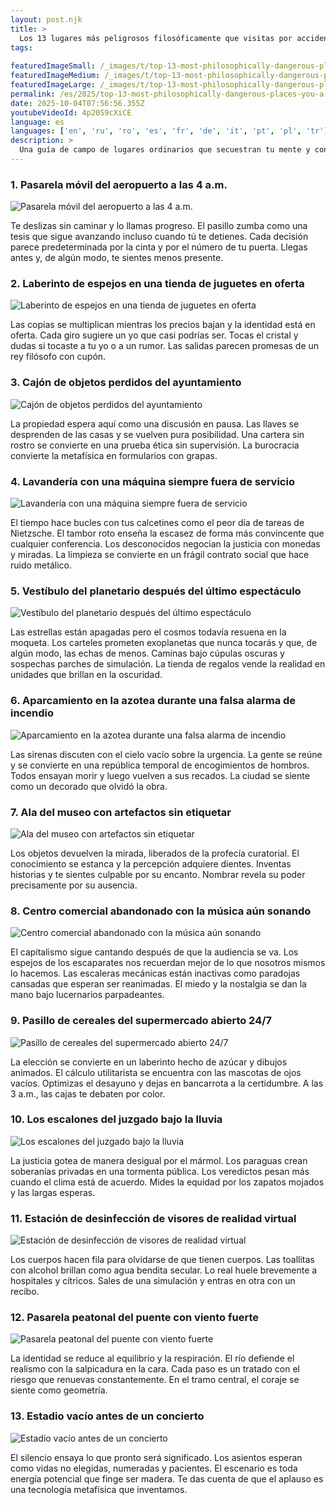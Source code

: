 ```yaml
---
layout: post.njk
title: >
  Los 13 lugares más peligrosos filosóficamente que visitas por accidente
tags:
  
featuredImageSmall: /_images/t/top-13-most-philosophically-dangerous-places-you-a-cover-es-small.webp
featuredImageMedium: /_images/t/top-13-most-philosophically-dangerous-places-you-a-cover-es-medium.webp
featuredImageLarge: /_images/t/top-13-most-philosophically-dangerous-places-you-a-cover-es-large.webp
permalink: /es/2025/top-13-most-philosophically-dangerous-places-you-a.html
date: 2025-10-04T07:56:56.355Z
youtubeVideoId: 4p20S9cXiCE
language: es
languages: ['en', 'ru', 'ro', 'es', 'fr', 'de', 'it', 'pt', 'pl', 'tr']
description: >
  Una guía de campo de lugares ordinarios que secuestran tu mente y contrabandean metafísica. Cada sitio inclina tu intuición y hace que la vida diaria se sienta simulada. Se rumorea que causan epifanías, vértigo leve y discusiones contigo mismo. Úsala con curiosidad y ten un plan de respaldo para tus creencias.
---
```


### 1. Pasarela móvil del aeropuerto a las 4 a.m.

![Pasarela móvil del aeropuerto a las 4 a.m.](/_images/a/a253d36c593eb22d656a9cddd4d1387d-medium.webp)

Te deslizas sin caminar y lo llamas progreso. El pasillo zumba como una tesis que sigue avanzando incluso cuando tú te detienes. Cada decisión parece predeterminada por la cinta y por el número de tu puerta. Llegas antes y, de algún modo, te sientes menos presente.

### 2. Laberinto de espejos en una tienda de juguetes en oferta

![Laberinto de espejos en una tienda de juguetes en oferta](/_images/3/38b14972c193bcd13acc7b4cb8e8b69f-medium.webp)

Las copias se multiplican mientras los precios bajan y la identidad está en oferta. Cada giro sugiere un yo que casi podrías ser. Tocas el cristal y dudas si tocaste a tu yo o a un rumor. Las salidas parecen promesas de un rey filósofo con cupón.

### 3. Cajón de objetos perdidos del ayuntamiento

![Cajón de objetos perdidos del ayuntamiento](/_images/4/44e8c6f75b6befe614833a67e686e019-medium.webp)

La propiedad espera aquí como una discusión en pausa. Las llaves se desprenden de las casas y se vuelven pura posibilidad. Una cartera sin rostro se convierte en una prueba ética sin supervisión. La burocracia convierte la metafísica en formularios con grapas.

### 4. Lavandería con una máquina siempre fuera de servicio

![Lavandería con una máquina siempre fuera de servicio](/_images/8/88a908cdbc8336c02f4a35ca5396ecac-medium.webp)

El tiempo hace bucles con tus calcetines como el peor día de tareas de Nietzsche. El tambor roto enseña la escasez de forma más convincente que cualquier conferencia. Los desconocidos negocian la justicia con monedas y miradas. La limpieza se convierte en un frágil contrato social que hace ruido metálico.

### 5. Vestíbulo del planetario después del último espectáculo

![Vestíbulo del planetario después del último espectáculo](/_images/4/489febf086d5b86be68413e07b9b370f-medium.webp)

Las estrellas están apagadas pero el cosmos todavía resuena en la moqueta. Los carteles prometen exoplanetas que nunca tocarás y que, de algún modo, las echas de menos. Caminas bajo cúpulas oscuras y sospechas parches de simulación. La tienda de regalos vende la realidad en unidades que brillan en la oscuridad.

### 6. Aparcamiento en la azotea durante una falsa alarma de incendio

![Aparcamiento en la azotea durante una falsa alarma de incendio](/_images/1/1f267cd1de6310d151cb9cfec1579713-medium.webp)

Las sirenas discuten con el cielo vacío sobre la urgencia. La gente se reúne y se convierte en una república temporal de encogimientos de hombros. Todos ensayan morir y luego vuelven a sus recados. La ciudad se siente como un decorado que olvidó la obra.

### 7. Ala del museo con artefactos sin etiquetar

![Ala del museo con artefactos sin etiquetar](/_images/4/48104f15aba53297c5185f0025bffaaf-medium.webp)

Los objetos devuelven la mirada, liberados de la profecía curatorial. El conocimiento se estanca y la percepción adquiere dientes. Inventas historias y te sientes culpable por su encanto. Nombrar revela su poder precisamente por su ausencia.

### 8. Centro comercial abandonado con la música aún sonando

![Centro comercial abandonado con la música aún sonando](/_images/5/5d6e594e9bf5db319c9036431e5242fc-medium.webp)

El capitalismo sigue cantando después de que la audiencia se va. Los espejos de los escaparates nos recuerdan mejor de lo que nosotros mismos lo hacemos. Las escaleras mecánicas están inactivas como paradojas cansadas que esperan ser reanimadas. El miedo y la nostalgia se dan la mano bajo lucernarios parpadeantes.

### 9. Pasillo de cereales del supermercado abierto 24/7

![Pasillo de cereales del supermercado abierto 24/7](/_images/3/37c1152526f0872aa65ba33641b8f583-medium.webp)

La elección se convierte en un laberinto hecho de azúcar y dibujos animados. El cálculo utilitarista se encuentra con las mascotas de ojos vacíos. Optimizas el desayuno y dejas en bancarrota a la certidumbre. A las 3 a.m., las cajas te debaten por color.

### 10. Los escalones del juzgado bajo la lluvia

![Los escalones del juzgado bajo la lluvia](/_images/6/6e84fca83b69cac661521fb9822aa7c2-medium.webp)

La justicia gotea de manera desigual por el mármol. Los paraguas crean soberanías privadas en una tormenta pública. Los veredictos pesan más cuando el clima está de acuerdo. Mides la equidad por los zapatos mojados y las largas esperas.

### 11. Estación de desinfección de visores de realidad virtual

![Estación de desinfección de visores de realidad virtual](/_images/e/ea87c906810ba1a083ad080bdba2eea4-medium.webp)

Los cuerpos hacen fila para olvidarse de que tienen cuerpos. Las toallitas con alcohol brillan como agua bendita secular. Lo real huele brevemente a hospitales y cítricos. Sales de una simulación y entras en otra con un recibo.

### 12. Pasarela peatonal del puente con viento fuerte

![Pasarela peatonal del puente con viento fuerte](/_images/e/e112a0c3f0ca8e1ed2465c9517c8fcb2-medium.webp)

La identidad se reduce al equilibrio y la respiración. El río defiende el realismo con la salpicadura en la cara. Cada paso es un tratado con el riesgo que renuevas constantemente. En el tramo central, el coraje se siente como geometría.

### 13. Estadio vacío antes de un concierto

![Estadio vacío antes de un concierto](/_images/5/583433f9ccbaeaad39c79cbd80020784-medium.webp)

El silencio ensaya lo que pronto será significado. Los asientos esperan como vidas no elegidas, numeradas y pacientes. El escenario es toda energía potencial que finge ser madera. Te das cuenta de que el aplauso es una tecnología metafísica que inventamos.

